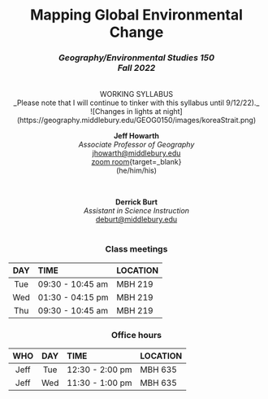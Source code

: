 <center>

# Mapping Global Environmental Change
### *Geography/Environmental Studies 150*<br>*Fall 2022*  
<br>
WORKING SYLLABUS<br>
_Please note that I will continue to tinker with this syllabus until 9/12/22)._
<br>
![Changes in lights at night](https://geography.middlebury.edu/GEOG0150/images/koreaStrait.png)  

__Jeff Howarth__  
_Associate Professor of Geography_  
jhowarth@middlebury.edu  
[zoom room](https://middlebury.zoom.us/my/jhowarth?pwd=RzF3SzVvSTI3UTFSRlJuRWF2eFVSdz09){target=_blank}  
(he/him/his)  

<br>

__Derrick Burt__    
_Assistant in Science Instruction_  
deburt@middlebury.edu  
<br>  

### Class meetings

| DAY | TIME | LOCATION |  
| :---: | :--- | :--- |
| Tue | 09:30 - 10:45 am | MBH 219 |  
| Wed | 01:30 - 04:15 pm | MBH 219 |  
| Thu | 09:30 - 10:45 am | MBH 219 |


### Office hours  

| WHO | DAY | TIME | LOCATION |  
| :---: | :---: | :--- | :--- |
| Jeff | Tue | 12:30 - 2:00 pm | MBH 635 |
| Jeff | Wed | 11:30 - 1:00 pm | MBH 635 |  
